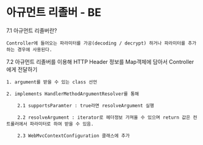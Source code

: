 # 아규먼트 리졸버 - BE

7.1 아규먼트 리졸버란?
~~~
Controller에 들어오는 파라미터를 가공(decoding / decrypt) 하거나 파라미터를 추가하는 경우에 사용된다.
~~~

7.2 아규먼트 리졸버를 이용해 HTTP Header 정보를 Map객체에 담아서 Controller에게 전달하기

~~~
1. argument를 받을 수 있는 class 선언

2. implements HandlerMethodArgumentResolver를 통해 

	2.1 supportsParamter : true라면 resolveArgument 실행

	2.2 resolveArgument : iterator로 헤더정보 가져올 수 있으며 return 값은 컨트롤러에서 파라미터로 하여 받을 수 있음.

	2.3 WebMvcContextConfiguration 클래스에 추가
~~~